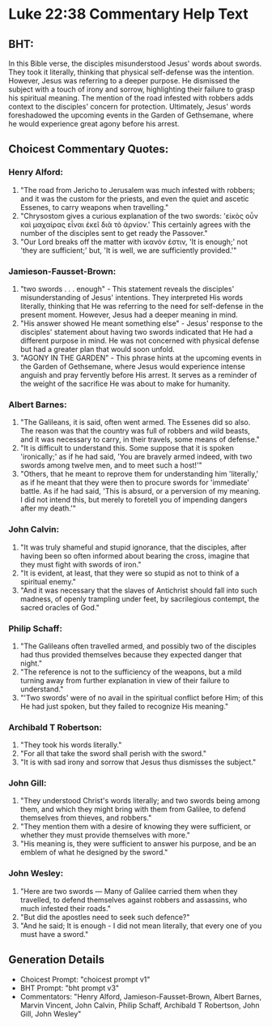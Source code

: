 # Luke 22:38 Commentary Help Text

## BHT:
In this Bible verse, the disciples misunderstood Jesus' words about swords. They took it literally, thinking that physical self-defense was the intention. However, Jesus was referring to a deeper purpose. He dismissed the subject with a touch of irony and sorrow, highlighting their failure to grasp his spiritual meaning. The mention of the road infested with robbers adds context to the disciples' concern for protection. Ultimately, Jesus' words foreshadowed the upcoming events in the Garden of Gethsemane, where he would experience great agony before his arrest.

## Choicest Commentary Quotes:
### Henry Alford:
1. "The road from Jericho to Jerusalem was much infested with robbers; and it was the custom for the priests, and even the quiet and ascetic Essenes, to carry weapons when travelling."
2. "Chrysostom gives a curious explanation of the two swords: 'εἰκὸς οὖν καὶ μαχαίρας εἶναι ἐκεῖ διὰ τὸ ἀρνίον.' This certainly agrees with the number of the disciples sent to get ready the Passover."
3. "Our Lord breaks off the matter with ἱκανόν ἐστιν, 'It is enough;' not 'they are sufficient;' but, 'It is well, we are sufficiently provided.'"

### Jamieson-Fausset-Brown:
1. "two swords . . . enough" - This statement reveals the disciples' misunderstanding of Jesus' intentions. They interpreted His words literally, thinking that He was referring to the need for self-defense in the present moment. However, Jesus had a deeper meaning in mind.
2. "His answer showed He meant something else" - Jesus' response to the disciples' statement about having two swords indicated that He had a different purpose in mind. He was not concerned with physical defense but had a greater plan that would soon unfold.
3. "AGONY IN THE GARDEN" - This phrase hints at the upcoming events in the Garden of Gethsemane, where Jesus would experience intense anguish and pray fervently before His arrest. It serves as a reminder of the weight of the sacrifice He was about to make for humanity.

### Albert Barnes:
1. "The Galileans, it is said, often went armed. The Essenes did so also. The reason was that the country was full of robbers and wild beasts, and it was necessary to carry, in their travels, some means of defense."
2. "It is difficult to understand this. Some suppose that it is spoken 'ironically;' as if he had said, 'You are bravely armed indeed, with two swords among twelve men, and to meet such a host!'"
3. "Others, that he meant to reprove them for understanding him 'literally,' as if he meant that they were then to procure swords for 'immediate' battle. As if he had said, 'This is absurd, or a perversion of my meaning. I did not intend this, but merely to foretell you of impending dangers after my death.'"

### John Calvin:
1. "It was truly shameful and stupid ignorance, that the disciples, after having been so often informed about bearing the cross, imagine that they must fight with swords of iron."
2. "It is evident, at least, that they were so stupid as not to think of a spiritual enemy."
3. "And it was necessary that the slaves of Antichrist should fall into such madness, of openly trampling under feet, by sacrilegious contempt, the sacred oracles of God."

### Philip Schaff:
1. "The Galileans often travelled armed, and possibly two of the disciples had thus provided themselves because they expected danger that night."
2. "The reference is not to the sufficiency of the weapons, but a mild turning away from further explanation in view of their failure to understand."
3. "'Two swords' were of no avail in the spiritual conflict before Him; of this He had just spoken, but they failed to recognize His meaning."

### Archibald T Robertson:
1. "They took his words literally." 
2. "For all that take the sword shall perish with the sword." 
3. "It is with sad irony and sorrow that Jesus thus dismisses the subject."

### John Gill:
1. "They understood Christ's words literally; and two swords being among them, and which they might bring with them from Galilee, to defend themselves from thieves, and robbers."
2. "They mention them with a desire of knowing they were sufficient, or whether they must provide themselves with more."
3. "His meaning is, they were sufficient to answer his purpose, and be an emblem of what he designed by the sword."

### John Wesley:
1. "Here are two swords — Many of Galilee carried them when they travelled, to defend themselves against robbers and assassins, who much infested their roads."
2. "But did the apostles need to seek such defence?"
3. "And he said; It is enough - I did not mean literally, that every one of you must have a sword."


## Generation Details
- Choicest Prompt: "choicest prompt v1"
- BHT Prompt: "bht prompt v3"
- Commentators: "Henry Alford, Jamieson-Fausset-Brown, Albert Barnes, Marvin Vincent, John Calvin, Philip Schaff, Archibald T Robertson, John Gill, John Wesley"
